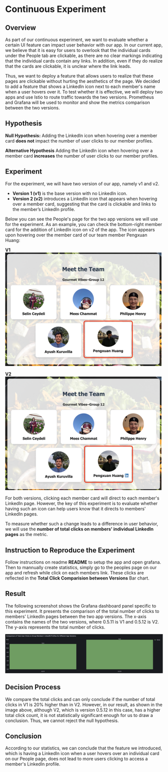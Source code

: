 # Continuous Experiment

## Overview

As part of our continuous experiment, we want to evaluate whether a certain UI feature can impact user behavior with our app. In our current app, we believe that it is easy for users to overlook that the individual cards under the People tab are clickable, as there are no clear markings indicating that the individual cards contain any links. In addition, even if they do realize that the cards are clickable, it is unclear where the link leads.

Thus, we want to deploy a feature that allows users to realize that these pages are clickable without hurting the aesthetics of the page. We decided to add a feature that shows a LinkedIn icon next to each member's name when a user hovers over it. To test whether it is effective, we will deploy two apps and use Istio to route traffic towards the two versions. Prometheus and Grafana will be used to monitor and show the metrics comparison between the two versions.

## Hypothesis

**Null Hypothesis:** Adding the LinkedIn icon when hovering over a member card **does not** impact the number of user clicks to our member profiles.

**Alternative Hypothesis** Adding the LinkedIn icon when hovering over a member card **increases** the number of user clicks to our member profiles.

## Experiment

For the experiment, we will have two version of our app, namely v1 and v2.

- **Version 1 (v1)** is the base version with no LinkedIn icon.
- **Version 2 (v2)** introduces a LinkedIn icon that appears when hovering over a member card, suggesting that the card is clickable and links to the member’s LinkedIn profile.

Below you can see the People's page for the two app versions we will use for the experiment. As an example, you can check the bottom-right member card for the addition of LinkedIn icon on v2 of the app. The icon appears upon hovering over the member card of our team member Pengxuan Huang:

**V1** \
<img src="imgs/Experiment-without-linkedin-example.png" alt="Grouped bar chart" title="Grouped bar chart" width="500"/> 

**V2** \
<img src="imgs/Experiment-example.png" alt="Grouped bar chart" title="Grouped bar chart" width="500"/>

For both versions, clicking each member card will direct to each member's LinkedIn page. However, the key of this experiment is to evaluate whether having such an icon can help users know that it directs to members' LinkedIn pages.

To measure whether such a change leads to a difference in user behavior, we will use the **number of total clicks on members' individual LinkedIn pages** as the metric.

## Instruction to Reproduce the Experiment

Follow instructions on readme **README** to setup the app and open grafana. Then to mannually create statistics, simply go to the peoples page on our app and refresh while click on each members link. These clicks are reflected in the **Total Click Comparision between Versions** Bar chart.

## Result

The following screenshot shows the Grafana dashboard panel specific to this experiment. It presents the comparison of the total number of clicks to members' LinkedIn pages between the two app versions. The x-axis contains the names of the two versions, where 0.5.11 is V1 and 0.5.12 is V2. The y-axis represents the total number of clicks.

![Pie chart screenshot](imgs/cont-exp-example-plot.png "Grouped bar chart")

## Decision Process

We compare the total clicks and can only conclude if the number of total clicks in V1 is 20% higher than in V2. However, in our result, as shown in the image above, although V2, which is version 0.5.12 in this case, has a higher total click count, it is not statistically significant enough for us to draw a conclusion. Thus, we cannot reject the null hypothesis.

## Conclusion

According to our statistics, we can conclude that the feature we introduced, which is having a LinkedIn icon when a user hovers over an individual card on our People page, does not lead to more users clicking to access a member's LinkedIn profile.
